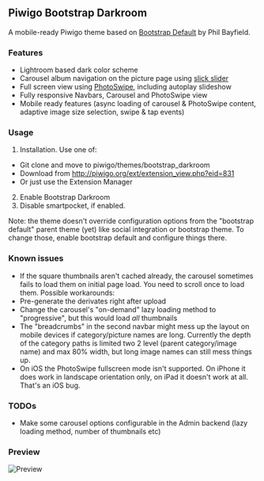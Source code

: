 Piwigo Bootstrap Darkroom
-------------------
A mobile-ready Piwigo theme based on [Bootstrap Default](https://github.com/Philio/bootstrapdefault) by Phil Bayfield.

### Features

* Lightroom based dark color scheme
* Carousel album navigation on the picture page using [slick slider](http://kenwheeler.github.io/slick/)
* Full screen view using [PhotoSwipe](http://photoswipe.com), including autoplay slideshow
* Fully responsive Navbars, Carousel and PhotoSwipe view
* Mobile ready features (async loading of carousel & PhotoSwipe content, adaptive image size selection, swipe & tap events) 

### Usage

1. Installation. Use one of:
 * Git clone and move to piwigo/themes/bootstrap_darkroom
 * Download from http://piwigo.org/ext/extension_view.php?eid=831
 * Or just use the Extension Manager
2. Enable Bootstrap Darkroom
3. Disable smartpocket, if enabled.

Note: the theme doesn't override configuration options from the "bootstrap default" parent theme (yet)
like social integration or bootstrap theme. To change those, enable bootstrap default and configure things there.

### Known issues

* If the square thumbnails aren't cached already, the carousel sometimes fails to load them on initial page load.
You need to scroll once to load them. Possible workarounds:
 * Pre-generate the derivates right after upload
 * Change the carousel's "on-demand" lazy loading method to "progressive", but this would load _all_ thumbnails
* The "breadcrumbs" in the second navbar might mess up the layout on mobile devices if category/picture names are long. Currently the depth of the category paths is limited two 2 level (parent category/image name) and max 80% width, but long image names can still mess things up.
* On iOS the PhotoSwipe fullscreen mode isn't supported. On iPhone it does work in landscape orientation only, on iPad it doesn't work at all. That's an iOS bug.

### TODOs

* Make some carousel options configurable in the Admin backend (lazy loading method, number of thumbnails etc)

### Preview

![Preview](https://raw.githubusercontent.com/tkuther/piwigo-bootstrap-darkroom/master/screenshot.png)
